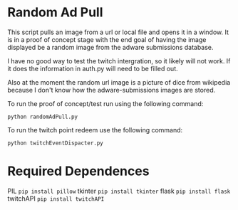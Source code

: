# Random Ad Pull

This script pulls an image from a url or local file and opens it in a window.
It is in a proof of concept stage with the end goal of having the image displayed be a random image from the adware submissions database.

I have no good way to test the twitch intergration, so it likely will not work. If it does
the information in auth.py will need to be filled out.

Also at the moment the random url image is a picture of dice from wikipedia because I don't know how the adware-submissions images are stored.

To run the proof of concept/test run using the following command:

`python randomAdPull.py`

To run the twitch point redeem use the following command:

`python twitchEventDispacter.py`

# Required Dependences

PIL `pip install pillow`
tkinter `pip install tkinter`
flask `pip install flask`
twitchAPI `pip install twitchAPI`
